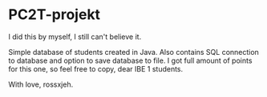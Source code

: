 # PC2T-projekt
I did this by myself, I still can't believe it.

Simple database of students created in Java. Also contains SQL connection to database and option to save database to file. I got full amount of points for this one, so feel free to copy, dear IBE 1 students.  
  
With love, rossxjeh.

